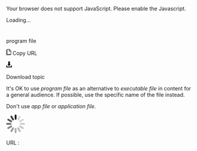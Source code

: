 Your browser does not support JavaScript. Please enable the Javascript.

Loading...

# 

program file

![Copy URL](media/program-file/Copy.png)
Copy URL

![Download](media/program-file/Download.png)

Download topic

It's OK to use *program file* as an alternative to *executable file* in content for a general audience. If possible, use the specific name of the file instead.

Don't use *app file* or *application file.*

![In progress](media/program-file/activity-large.gif)

URL :
